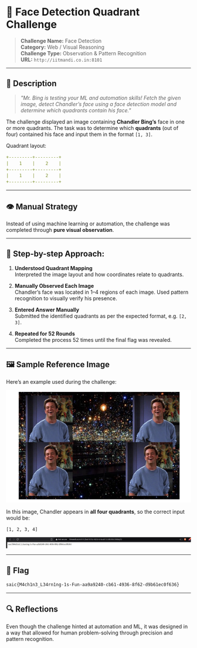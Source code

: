 # 📸 Face Detection Quadrant Challenge

> **Challenge Name:** Face Detection  
> **Category:** Web / Visual Reasoning  
> **Challenge Type:** Observation & Pattern Recognition  
> **URL:** ```http://iitmandi.co.in:8101```  

---

## 📜 Description

> *"Mr. Bing is testing your ML and automation skills! Fetch the given image, detect Chandler’s face using a face detection model and determine which quadrants contain his face."*

The challenge displayed an image containing **Chandler Bing’s** face in one or more quadrants. The task was to determine which **quadrants** (out of four) contained his face and input them in the format `[1, 3]`.

Quadrant layout:

```yaml
+---------+---------+  
|    1    |    2    |   
+---------+---------+  
|    1    |    2    |  
+---------+---------+  
```

---

## 👁️ Manual Strategy

Instead of using machine learning or automation, the challenge was completed through **pure visual observation**.

---

## 📝 Step-by-step Approach:

1. **Understood Quadrant Mapping**  
   Interpreted the image layout and how coordinates relate to quadrants.

2. **Manually Observed Each Image**  
   Chandler’s face was located in 1–4 regions of each image. Used pattern recognition to visually verify his presence.

3. **Entered Answer Manually**  
   Submitted the identified quadrants as per the expected format, e.g. `[2, 3]`.

4. **Repeated for 52 Rounds**  
   Completed the process 52 times until the final flag was revealed.

---

## 🖼️ Sample Reference Image

Here’s an example used during the challenge:

![Chandler Quadrants](images/face_detection.webp)

In this image, Chandler appears in **all four quadrants**, so the correct input would be:

```text
[1, 2, 3, 4]
```

![Flag](images/face_detection_flag.webp)

---

## 🏁 Flag
```css
saic{M4ch1n3_L34rn1ng-1s-Fun-aa9a9240-cb61-4936-8f62-d9b61ec0f636}
```

---

## 🔍 Reflections
Even though the challenge hinted at automation and ML, it was designed in a way that allowed for human problem-solving through precision and pattern recognition.
